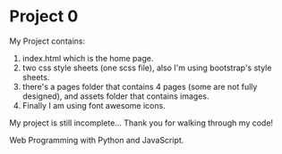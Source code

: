 # Project 0
My Project contains: 
<ol>
<li>index.html which is the home page.
<li>two css style sheets (one scss file), also I'm using bootstrap's style sheets.
<li>there's a pages folder that contains 4 pages (some are not fully designed), and assets folder that contains images.
<li>Finally I am using font awesome icons.
</ol>
My project is still incomplete...
Thank you for walking through my code!

Web Programming with Python and JavaScript.
